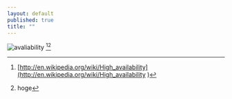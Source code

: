 ```yaml
---
layout: default
published: true
title: ""
---
```


![avaliability](images/availability-400.png) [^1][^2] 



[^1]: [http://en.wikipedia.org/wiki/High_availability](http://en.wikipedia.org/wiki/High_availability )
[^2]: hoge
